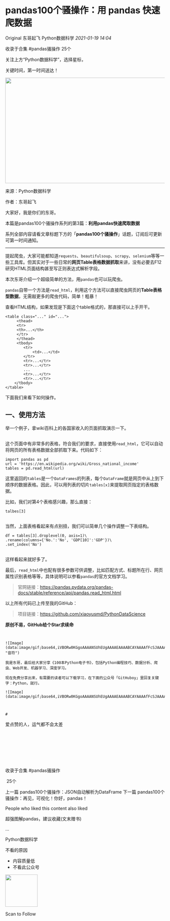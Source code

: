 # pandas100个骚操作：用 pandas 快速爬数据

<a id="copyright_logo"></a>Original 东哥起飞 <a id="profileBt"></a><a id="js_name"></a>Python数据科学 *2021-01-19 14:04*

<a id="js_article-tag-card__left"></a>收录于合集 #pandas骚操作 <a id="js_article-tag-card__right"></a>25个

关注上方“Python数据科学”，选择星标，

关键时间，第一时间送达！

<img width="657" height="334" src="../../../_resources/640_wx_fmt_png_wxfrom_5_wx_lazy__64f5944cf3424584a.png"/>

来源：Python数据科学

作者：东哥起飞

大家好，我是你们的东哥。

本篇是pandas100个骚操作系列的第3篇：**利用pandas快速爬取数据**

系列全部内容请看文章标题下方的「**pandas100个骚操作**」话题，订阅后可更新可第一时间通知。

* * *

提起爬虫，大家可能都知道`requests`、`beautifulsoup`、`scrapy`、`selenium`等等一些工具库。但其实对于一些日常的**网页Table表格数据抓取**来讲，没有必要去F12研究HTML页面结构甚至写正则表达式解析字段。

本次东哥介绍一个超级简单的方法，用`pandas`也可以玩爬虫。

`pandas`自带一个方法是`read_html`，利用这个方法可以直接爬虫网页的**Table表格型数据**，无需敲更多的爬虫代码，简单！粗暴！

查看HTML结构，如果发现是下面这个table格式的，那直接可以上手开干。

```
<table class="..." id="...">
     <thead>
     <tr>
     <th>...</th>
     </tr>
     </thead>
     <tbody>
        <tr>
            <td>...</td>
        </tr>
        <tr>...</tr>
        <tr>...</tr>
        ...
        <tr>...</tr>
        <tr>...</tr>
    </tbody>
</table>

```

下面我们来看下如何操作。

## 一、使用方法

举一个例子，拿wiki百科上的各国家收入的页面抓取演示一下。

![Image](data:image/gif;base64,iVBORw0KGgoAAAANSUhEUgAAAAEAAAABCAYAAAAfFcSJAAAADUlEQVQImWNgYGBgAAAABQABh6FO1AAAAABJRU5ErkJggg==)

这个页面中有非常多的表格，符合我们的要求，直接使用`read_html`，它可以自动将网页的所有表格数据全部抓取下来。代码如下：

```
import pandas as pd
url = 'https://en.wikipedia.org/wiki/Gross_national_income'
tables = pd.read_html(url)

```

这里返回的`tables`是一个`DataFrames`的列表，每个`DataFrame`就是网页中从上到下顺序的数据表格。因此，可以用列表的切片`tables[x]`来提取网页指定的表格数据。

比如，我们对第4个表格感兴趣，那么直接：

```
talbes[3]

```

![Image](data:image/gif;base64,iVBORw0KGgoAAAANSUhEUgAAAAEAAAABCAYAAAAfFcSJAAAADUlEQVQImWNgYGBgAAAABQABh6FO1AAAAABJRU5ErkJggg==)

当然，上面表格看起来有点别扭，我们可以简单几个操作调整一下表结构。

```
df = tables[3].droplevel(0, axis=1)\
.rename(columns={'No.':'No', 'GDP[10]':'GDP'})\
.set_index('No')

```

![Image](data:image/gif;base64,iVBORw0KGgoAAAANSUhEUgAAAAEAAAABCAYAAAAfFcSJAAAADUlEQVQImWNgYGBgAAAABQABh6FO1AAAAABJRU5ErkJggg==)

这样看起来就好多了。

最后，`read_html`中也配有很多参数可供调整，比如匹配方式、标题所在行、网页属性识别表格等等，具体说明可以参看`pandas`的官方文档学习。

> 官网链接：https://pandas.pydata.org/pandas-docs/stable/reference/api/pandas.read_html.html

以上所有代码已上传至我的GitHub：

> 项目链接：https://github.com/xiaoyusmd/PythonDataScience

**原创不易，GitHub给个Star求续命![Image](data:image/gif;base64,iVBORw0KGgoAAAANSUhEUgAAAAEAAAABCAYAAAAfFcSJAAAADUlEQVQImWNgYGBgAAAABQABh6FO1AAAAABJRU5ErkJggg==)**

```


![Image](data:image/gif;base64,iVBORw0KGgoAAAANSUhEUgAAAAEAAAABCAYAAAAfFcSJAAAADUlEQVQImWNgYGBgAAAABQABh6FO1AAAAABJRU5ErkJggg== "音符")

我是东哥，最后给大家分享《100本Python电子书》，包括Python编程技巧、数据分析、爬虫、Web开发、机器学习、深度学习。

现在免费分享出来，有需要的读者可以下载学习，在下面的公众号「GitHuboy」里回复关键字：Python，就行。

![Image](data:image/gif;base64,iVBORw0KGgoAAAANSUhEUgAAAAEAAAABCAYAAAAfFcSJAAAADUlEQVQImWNgYGBgAAAABQABh6FO1AAAAABJRU5ErkJggg==)

```


```


# 

```


爱点赞的人，运气都不会太差![Image](data:image/gif;base64,iVBORw0KGgoAAAANSUhEUgAAAAEAAAABCAYAAAAfFcSJAAAADUlEQVQImWNgYGBgAAAABQABh6FO1AAAAABJRU5ErkJggg==)


```




```


```




```

收录于合集 #<a id="js_album_keep_read_title"></a>pandas骚操作

 <a id="js_album_keep_read_size"></a>25个

<a id="js_album_prev"></a>上一篇 <a id="js_album_keep_read_pre_title"></a>pandas100个骚操作：JSON自动解析为DataFrame <a id="js_album_next"></a>下一篇 <a id="js_album_keep_read_next_title"></a>pandas100个骚操作：再见，可视化！你好，pandas！

People who liked this content also liked

超强图解pandas，建议收藏(文末赠书)

...

Python数据科学

不看的原因

- 内容质量低
- 不看此公众号

<img width="102" height="102" src="../../../_resources/qrcode_scene_10000004_size_102___e31898ef26524dd68.bmp"/>

Scan to Follow